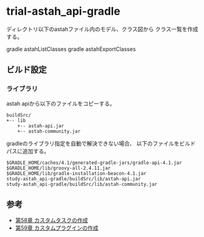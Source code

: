 trial-astah_api-gradle
======================

ディレクトリ以下のastahファイル内のモデル、クラス図から
クラス一覧を作成する。

gradle astahListClasses
gradle astahExportClasses


ビルド設定
---------

### ライブラリ

astah apiから以下のファイルをコピーする。

    buildSrc/
    +-- lib
        +-- astah-api.jar
        +-- astah-community.jar

gradleのライブラリ指定を自動で解決できない場合、
以下のファイルをビルドパスに追加する。

    $GRADLE_HOME/caches/4.1/generated-gradle-jars/gradle-api-4.1.jar
    $GRADLE_HOME/lib/groovy-all-2.4.11.jar
    $GRADLE_HOME/lib/gradle-installation-beacon-4.1.jar
    study-astah_api-gradle/buildSrc/lib/astah-api.jar
    study-astah_api-gradle/buildSrc/lib/astah-community.jar


参考
----

* [第58章 カスタムタスクの作成](http://gradle.monochromeroad.com/docs/userguide/custom_tasks.html)
* [第59章 カスタムプラグインの作成](http://gradle.monochromeroad.com/docs/userguide/custom_plugins.html)
